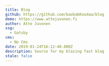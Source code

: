 ```yaml
---
title: Blog
github: https://github.com/baobabKoodaa/blog
demo: https://www.attejuvonen.fi
author: Atte Juvonen
ssg:
  - Gatsby
cms:
  - No Cms
date: 2019-01-24T16:12:40.000Z
description: Source for my blazing fast blog
stale: false
---
```

